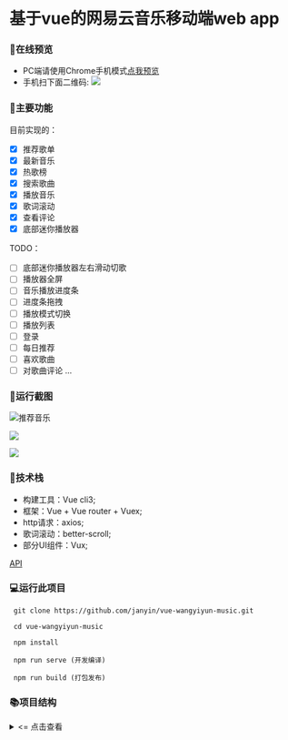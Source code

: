 # 基于vue的网易云音乐移动端web app

### 📱在线预览
* PC端请使用Chrome手机模式[点我预览](https://music.apoollo.xyz/)
* 手机扫下面二维码:
  ![](/public/qrcode.png)

### 🧰主要功能

目前实现的：

- [x] 推荐歌单
- [x] 最新音乐
- [x] 热歌榜
- [x] 搜索歌曲
- [x] 播放音乐
- [x] 歌词滚动
- [x] 查看评论
- [x] 底部迷你播放器
  
TODO：
- [ ] 底部迷你播放器左右滑动切歌
- [ ] 播放器全屏
- [ ] 音乐播放进度条
- [ ] 进度条拖拽
- [ ] 播放模式切换
- [ ] 播放列表
- [ ] 登录
- [ ] 每日推荐
- [ ] 喜欢歌曲
- [ ] 对歌曲评论
...

### 🎴运行截图

![推荐音乐](/public/music.png)

![](/public/music1.png)

![](/public/music2.png)

### 🔗技术栈
* 构建工具：Vue cli3;
* 框架：Vue + Vue router + Vuex;
* http请求：axios;
* 歌词滚动：better-scroll;
* 部分UI组件：Vux;

[API](https://binaryify.github.io/NeteaseCloudMusicApi)

### 💻运行此项目

 ```git
  git clone https://github.com/janyin/vue-wangyiyun-music.git
  
  cd vue-wangyiyun-music
  
  npm install
  
  npm run serve (开发编译)

  npm run build (打包发布)
  ```

### 📚项目结构


<details>
  
  <summary><= 点击查看</summary>
  
  
  
```
│  App.vue    //根组件
│  main.js    //项目入口
│  router.js  //vue router路由配置
│
├─api                       
│      getData.js           // Api数据请求参数配置
│
├─assets                    // 静态资源
│      
│
├─components               //组件目录
│  │  comment.vue          //单个评论组件
│  │  header.vue           //首页头部
│  │  miniPlayer.vue       //底部迷你播放器
│  │  song.vue             //单个歌曲组件
│  │  
│  ├─indexTab              //index选项卡
│  │      footer.vue       //index底部
│  │      index.vue        //index选项卡组件入口
│  │      recommendList.vue  //推荐歌单组件
│  │
│  ├─rankTab               //排行榜选项卡
│  │      index.vue        //排行榜组件
│  │      
│  └─searchTab             //搜索选项卡
│          index.vue       //搜索选项卡组件入口
│          trending.vue    //热门搜索词组件
│
├─page                     //页面目录
│      home.vue            //主页
│      player.vue          //播放页面
│      playList.vue        //歌单页面
│
├─store                    //Vuex
│      actions.js
│      getters.js
│      index.js
│      mutations.js
│      state.js
│
├─styles                    //css目录
│      comment.css
│      player.css
│      playlist_page.css
│      remd_list.css
│      song_item.css
│
└─utils                      //公用JS目录
        global.js            //图片懒加载配置
        lrcparse.js          //歌词数据解析
```
</details>



